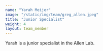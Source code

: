 ```yaml
---
name: "Yarah Meijer"
image: "/static/img/team/greg_allen.jpeg"
title: "Junior Specialist"
weight: 4
layout: team_member
---
```

Yarah is a junior specialist in the Allen Lab.